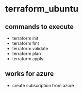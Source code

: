 # terraform_ubuntu

## commands to execute
- terraform init
- terraform fmt
- terraform validate
- terraform plan
- terraform apply

## works for azure
- create subscription from azure
